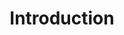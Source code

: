 ---
layout: docs
title: Introduction
description: Get started with Pave
group: getting-started
aliases:
  - "/docs/getting-started/introduction"
  - "/docs/getting-started/"
  - "/getting-started/"
toc: true
---